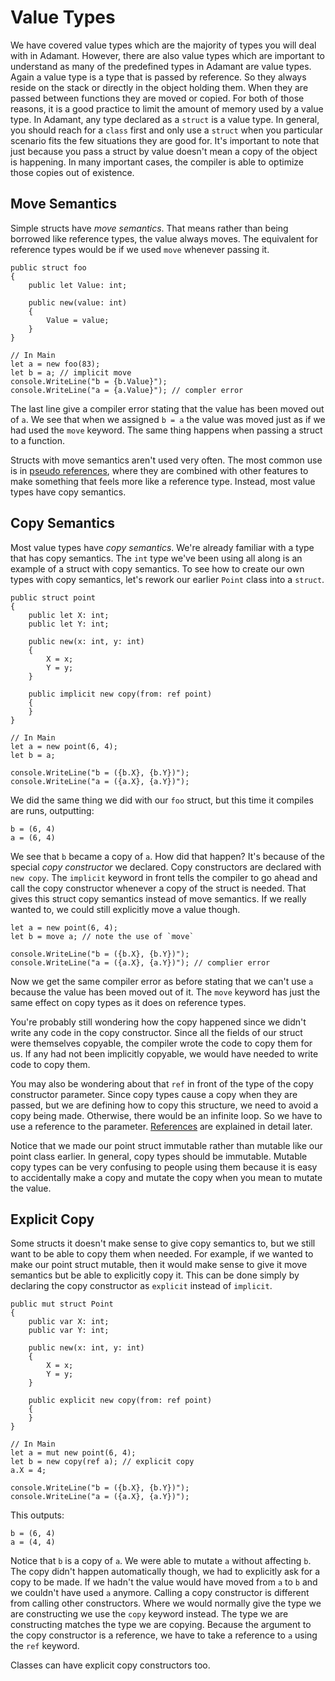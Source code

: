 # Value Types

We have covered value types which are the majority of types you will deal with in Adamant.  However, there are also value types which are important to understand as many of the predefined types in Adamant are value types.  Again a value type is a type that is passed by reference.  So they always reside on the stack or directly in the object holding them.  When they are passed between functions they are moved or copied.  For both of those reasons, it is a good practice to limit the amount of memory used by a value type.  In Adamant, any type declared as a `struct` is a value type.  In general, you should reach for a `class` first and only use a `struct` when you particular scenario fits the few situations they are good for.  It's important to note that just because you pass a struct by value doesn't mean a copy of the object is happening.  In many important cases, the compiler is able to optimize those copies out of existence.

## Move Semantics

Simple structs have *move semantics*.  That means rather than being borrowed like reference types, the value always moves.  The equivalent for reference types would be if we used `move` whenever passing it.

	public struct foo
	{
		public let Value: int;

		public new(value: int)
		{
			Value = value;
		}
	}

	// In Main
	let a = new foo(83);
	let b = a; // implicit move
	console.WriteLine("b = {b.Value}");
	console.WriteLine("a = {a.Value}"); // compler error

The last line give a compiler error stating that the value has been moved out of `a`.  We see that when we assigned `b = a` the value was moved just as if we had used the `move` keyword.  The same thing happens when passing a struct to a function.

Structs with move semantics aren't used very often.  The most common use is in [pseudo references](pseudo-references.md), where they are combined with other features to make something that feels more like a reference type.  Instead, most value types have copy semantics.

## Copy Semantics

Most value types have *copy semantics*.  We're already familiar with a type that has copy semantics.  The `int` type we've been using all along is an example of a struct with copy semantics.  To see how to create our own types with copy semantics, let's rework our earlier `Point` class into a `struct`.

	public struct point
	{
		public let X: int;
		public let Y: int;

		public new(x: int, y: int)
		{
			X = x;
			Y = y;
		}

		public implicit new copy(from: ref point)
		{
		}
	}

	// In Main
	let a = new point(6, 4);
	let b = a;

	console.WriteLine("b = ({b.X}, {b.Y})");
	console.WriteLine("a = ({a.X}, {a.Y})");

We did the same thing we did with our `foo` struct, but this time it compiles are runs, outputting:

	b = (6, 4)
	a = (6, 4)

We see that `b` became a copy of `a`.  How did that happen?  It's because of the special *copy constructor* we declared.  Copy constructors are declared with `new copy`.  The `implicit` keyword in front tells the compiler to go ahead and call the copy constructor whenever a copy of the struct is needed.  That gives this struct copy semantics instead of move semantics.  If we really wanted to, we could still explicitly move a value though.

	let a = new point(6, 4);
	let b = move a; // note the use of `move`

	console.WriteLine("b = ({b.X}, {b.Y})");
	console.WriteLine("a = ({a.X}, {a.Y})"); // complier error

Now we get the same compiler error as before stating that we can't use `a` because the value has been moved out of it.  The `move` keyword has just the same effect on copy types as it does on reference types.

You're probably still wondering how the copy happened since we didn't write any code in the copy constructor.  Since all the fields of our struct were themselves copyable, the compiler wrote the code to copy them for us.  If any had not been implicitly copyable, we would have needed to write code to copy them.

You may also be wondering about that `ref` in front of the type of the copy constructor parameter.  Since copy types cause a copy when they are passed, but we are defining how to copy this structure, we need to avoid a copy being made.  Otherwise, there would be an infinite loop.  So we have to use a reference to the parameter.  [References](references.md) are explained in detail later.

Notice that we made our point struct immutable rather than mutable like our point class earlier.  In general, copy types should be immutable.  Mutable copy types can be very confusing to people using them because it is easy to accidentally make a copy and mutate the copy when you mean to mutate the value.

## Explicit Copy

Some structs it doesn't make sense to give copy semantics to, but we still want to be able to copy them when needed.  For example, if we wanted to make our point struct mutable, then it would make sense to give it move semantics but be able to explicitly copy it.  This can be done simply by declaring the copy constructor as `explicit` instead of `implicit`.

	public mut struct Point
	{
		public var X: int;
		public var Y: int;

		public new(x: int, y: int)
		{
			X = x;
			Y = y;
		}

		public explicit new copy(from: ref point)
		{
		}
	}

	// In Main
	let a = mut new point(6, 4);
	let b = new copy(ref a); // explicit copy
	a.X = 4;

	console.WriteLine("b = ({b.X}, {b.Y})");
	console.WriteLine("a = ({a.X}, {a.Y})");

This outputs:

	b = (6, 4)
	a = (4, 4)

Notice that `b` is a copy of `a`.  We were able to mutate `a` without affecting `b`.  The copy didn't happen automatically though, we had to explicitly ask for a copy to be made.  If we hadn't the value would have moved from `a` to `b` and we couldn't have used `a` anymore.  Calling a copy constructor is different from calling other constructors.  Where we would normally give the type we are constructing we use the `copy` keyword instead.  The type we are constructing matches the type we are copying.  Because the argument to the copy constructor is a reference, we have to take a reference to `a` using the `ref` keyword.

Classes can have explicit copy constructors too.